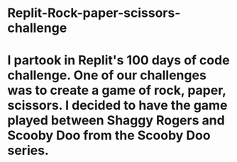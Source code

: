 # Replit-Rock-paper-scissors-challenge
# I partook in Replit's 100 days of code challenge. One of our challenges was to create a game of rock, paper, scissors. I decided to have the game played between Shaggy Rogers and Scooby Doo from the Scooby Doo series.
